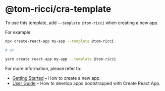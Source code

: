 # @tom-ricci/cra-template

To use this template, add `--template @tom-ricci` when creating a new app.

For example:

```sh
npx create-react-app my-app --template @tom-ricci

# or

yarn create react-app my-app --template @tom-ricci
```

For more information, please refer to:

- [Getting Started](https://create-react-app.dev/docs/getting-started) – How to create a new app.
- [User Guide](https://create-react-app.dev) – How to develop apps bootstrapped with Create React App.
